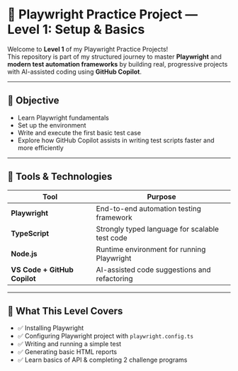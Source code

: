 # 🎯 Playwright Practice Project — Level 1: Setup & Basics

Welcome to **Level 1** of my Playwright Practice Projects!  
This repository is part of my structured journey to master **Playwright** and **modern test automation frameworks** by building real, progressive projects with AI-assisted coding using **GitHub Copilot**.

---

## 🧠 Objective

- Learn Playwright fundamentals  
- Set up the environment  
- Write and execute the first basic test case  
- Explore how GitHub Copilot assists in writing test scripts faster and more efficiently  

---

## 🧰 Tools & Technologies

| Tool | Purpose |
|------|----------|
| **Playwright** | End-to-end automation testing framework |
| **TypeScript** | Strongly typed language for scalable test code |
| **Node.js** | Runtime environment for running Playwright |
| **VS Code + GitHub Copilot** | AI-assisted code suggestions and refactoring |

---

## 🧪 What This Level Covers

- ✅ Installing Playwright  
- ✅ Configuring Playwright project with `playwright.config.ts`  
- ✅ Writing and running a simple test 
- ✅ Generating basic HTML reports
- ✅ Learn basics of API & completing 2 challenge programs
